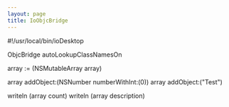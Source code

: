 ```yaml
---
layout: page
title: IoObjcBridge
---
```


    
#!/usr/local/bin/ioDesktop

ObjcBridge autoLookupClassNamesOn

array := (NSMutableArray array) 

array addObject:(NSNumber numberWithInt:(0))
array addObject:("Test")

writeln (array count)
writeln (array description)


